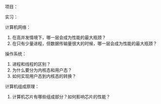 项目：



实习：



计算机网络：

1. 在高并发情境下，哪一层会成为性能的最大瓶颈？
2. 在只有少量进程，但数据传输量很大的时候，哪一层会成为性能的最大瓶颈？



操作系统：

1. 进程和线程的区别？
2. 为什么要分为内核态和用户态？
3. 如何实现用户态到内核态的转换？



计算机组成原理：

1. 计算机芯片有哪些组成部分？如何影响芯片的性能？